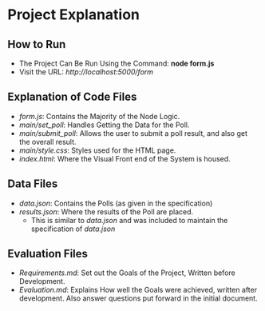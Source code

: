 # Project Explanation

## How to Run
* The Project Can Be Run Using the Command: **node form.js**
* Visit the URL: *http://localhost:5000/form*
## Explanation of Code Files
* *form.js*: Contains the Majority of the Node Logic.
* *main/set_poll*: Handles Getting the Data for the Poll.
* *main/submit_poll*: Allows the user to submit a poll result, and also get the overall result.
* *main/style.css*: Styles used for the HTML page.
* *index.html*: Where the Visual Front end of the System is housed.
## Data Files
* *data.json*: Contains the Polls (as given in the specification)
* *results.json*: Where the results of the Poll are placed.
    * This is similar to *data.json* and was included to maintain the specification of *data.json*
## Evaluation Files
* *Requirements.md*: Set out the Goals of the Project, Written before Development.
* *Evaluation.md*: Explains How well the Goals were achieved, written after development. Also answer questions put forward in the initial document.